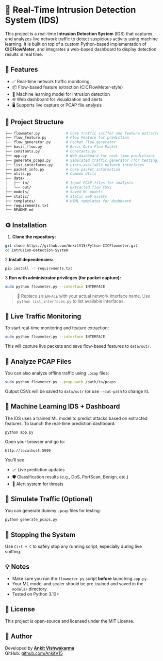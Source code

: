 
# 🔐 Real-Time Intrusion Detection System (IDS)

This project is a real-time **Intrusion Detection System** (IDS) that captures and analyzes live network traffic to detect suspicious activity using machine learning. It is built on top of a custom Python-based implementation of **CICFlowMeter**, and integrates a web-based dashboard to display detection results in real time.

## 🚀 Features

- ✅ Real-time network traffic monitoring
- 📦 Flow-based feature extraction (CICFlowMeter-style)
- 🤖 Machine learning model for intrusion detection
- 🌐 Web dashboard for visualization and alerts
- 🖥️ Supports live capture or PCAP file analysis

## 📁 Project Structure

```bash
├── flowmeter.py            # Core traffic sniffer and feature extractor
├── flow_feature.py         # Flow Feature for prediction
├── flow_generator.py       # Packet Flow generator
├── basic_flow.py           # Basic Data Flow Packet
├── constants.py            # Constants.py
├── app.py                  # Web dashboard for real-time predictions
├── generate_pcaps.py       # Simulated traffic generator (for testing)
├── list_interfaces.py      # Lists available network interfaces
├── packet_info.py          # Core packet information
├── utils.py                # Common Utils
├── data/
│   ├── in/                 # Input PCAP files for analysis
│   └── out/                # Extracted flow CSVs
├── models/                 # Saved ML models
├── static/                 # Static web assets
├── templates/              # HTML templates for dashboard
├── requirements.txt
└── README.md
```

## ⚙️ Installation

1. **Clone the repository:**

```bash
git clone https://github.com/AnkitV15/Python-CICFlowmeter.git
cd Intrusion-Detection-System
```

2.**Install dependencies:**

```bash
pip install -r requirements.txt
```

3.**Run with administrator privileges (for packet capture):**

```bash
sudo python flowmeter.py --interface INTERFACE
```

> 🔧 Replace `INTERFACE` with your actual network interface name. Use `python list_interfaces.py` to list available interfaces.

## 📡 Live Traffic Monitoring

To start real-time monitoring and feature extraction:

```bash
sudo python flowmeter.py --interface INTERFACE
```

This will capture live packets and save flow-based features to `data/out/`.

## 📂 Analyze PCAP Files

You can also analyze offline traffic using `.pcap` files:

```bash
sudo python flowmeter.py --pcap-path /path/to/pcaps
```

Output CSVs will be saved to `data/out/` (or use `--out-path` to change it).

## 🧠 Machine Learning IDS + Dashboard

The IDS uses a trained ML model to predict attacks based on extracted features. To launch the real-time prediction dashboard:

```bash
python app.py
```

Open your browser and go to:

```bash
http://localhost:5000
```

You’ll see:

- 📈 Live prediction updates
- 🛡️ Classification results (e.g., DoS, PortScan, Benign, etc.)
- 🔔 Alert system for threats

## 🧪 Simulate Traffic (Optional)

You can generate dummy `.pcap` files for testing:

```bash
python generate_pcaps.py
```

## 🛑 Stopping the System

Use `Ctrl + C` to safely stop any running script, especially during live sniffing.

## 💡 Notes

- Make sure you run the `flowmeter.py` script **before** launching `app.py`.
- Your ML model and scaler should be pre-trained and saved in the `models/` directory.
- Tested on Python 3.10+

## 📜 License

This project is open-source and licensed under the MIT License.

## 👤 Author

Developed by **[Ankit Vishwakarma](https://github.com/AnkitV15)**  
GitHub: [github.com/AnkitV15](https://github.com/AnkitV15)
